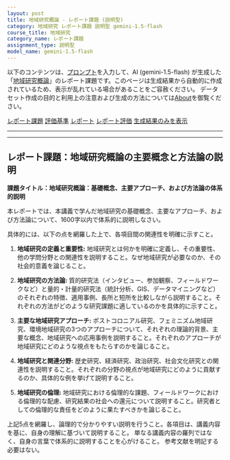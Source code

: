 ```yaml
---
layout: post
title: 地域研究概論 - レポート課題 (説明型)
category: 地域研究 レポート課題 説明型 gemini-1.5-flash
course_title: 地域研究
category_name: レポート課題
assignment_type: 説明型
model_name: gemini-1.5-flash
---
```


以下のコンテンツは、[プロンプト](https://github.com/takedatoshiyuki/synthetic_assignments/tree/main/generated/地域研究/gemini-1.5-flash/prompt_レポート課題-説明型.md)を入力して、AI (gemini-1.5-flash) が生成した「[地域研究概論](/contents/地域研究/)」のレポート課題です。このページは生成結果から自動的に作成されているため、表示が乱れている場合があることをご容赦ください。
データセット作成の目的と利用上の注意および生成の方法については[About](/About)を御覧ください。

[レポート課題](../レポート課題-説明型)
[評価基準](../評価基準-説明型)
[レポート](../レポート-説明型)
[レポート評価](../レポート評価-説明型)
[生成結果のみを表示](https://github.com/takedatoshiyuki/synthetic_assignments/tree/main/generated/地域研究/gemini-1.5-flash/レポート課題-説明型.md)
  

***
***
  
## レポート課題：地域研究概論の主要概念と方法論の説明

**課題タイトル：地域研究概論：基礎概念、主要アプローチ、および方法論の体系的説明**

本レポートでは、本講義で学んだ地域研究の基礎概念、主要なアプローチ、および方法論について、1600字以内で体系的に説明しなさい。

具体的には、以下の点を網羅した上で、各項目間の関連性を明確に示すこと。

1. **地域研究の定義と重要性:** 地域研究とは何かを明確に定義し、その重要性、他の学問分野との関連性を説明すること。なぜ地域研究が必要なのか、その社会的意義を論じること。

2. **地域研究の方法論:** 質的研究法（インタビュー、参加観察、フィールドワークなど）と量的・計量的研究法（統計分析、GIS、データマイニングなど）のそれぞれの特徴、適用事例、長所と短所を比較しながら説明すること。それぞれの方法がどのような研究課題に適しているのかを具体的に示すこと。

3. **主要な地域研究アプローチ:** ポストコロニアル研究、フェミニズム地域研究、環境地域研究の3つのアプローチについて、それぞれの理論的背景、主要な概念、地域研究への応用事例を説明すること。それぞれのアプローチが地域研究にどのような視点をもたらすのかを論じること。

4. **地域研究と関連分野:** 歴史研究、経済研究、政治研究、社会文化研究との関連性を説明すること。それぞれの分野の視点が地域研究にどのように貢献するのか、具体的な例を挙げて説明すること。

5. **地域研究の倫理:** 地域研究における倫理的な課題、フィールドワークにおける倫理的な配慮、研究結果の社会への還元について説明すること。研究者としての倫理的な責任をどのように果たすべきかを論じること。


上記5点を網羅し、論理的で分かりやすい説明を行うこと。各項目は、講義内容を基に、自身の理解に基づいて説明すること。  単なる講義内容の羅列ではなく、自身の言葉で体系的に説明することを心がけること。  参考文献を明記する必要はない。
